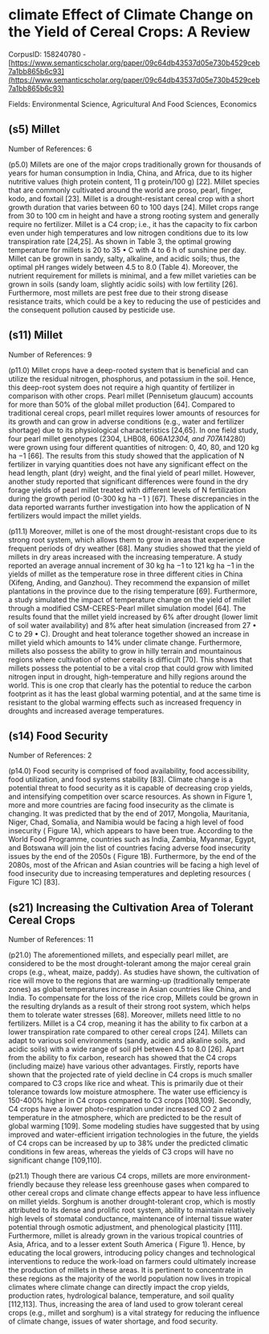 # climate Effect of Climate Change on the Yield of Cereal Crops: A Review

CorpusID: 158240780 - [https://www.semanticscholar.org/paper/09c64db43537d05e730b4529ceb7a1bb865b6c93](https://www.semanticscholar.org/paper/09c64db43537d05e730b4529ceb7a1bb865b6c93)

Fields: Environmental Science, Agricultural And Food Sciences, Economics

## (s5) Millet
Number of References: 6

(p5.0) Millets are one of the major crops traditionally grown for thousands of years for human consumption in India, China, and Africa, due to its higher nutritive values (high protein content, 11 g protein/100 g) [22]. Millet species that are commonly cultivated around the world are proso, pearl, finger, kodo, and foxtail [23]. Millet is a drought-resistant cereal crop with a short growth duration that varies between 60 to 100 days [24]. Millet crops range from 30 to 100 cm in height and have a strong rooting system and generally require no fertilizer. Millet is a C4 crop; i.e., it has the capacity to fix carbon even under high temperatures and low nitrogen conditions due to its low transpiration rate [24,25]. As shown in Table 3, the optimal growing temperature for millets is 20 to 35 • C with 4 to 6 h of sunshine per day. Millet can be grown in sandy, salty, alkaline, and acidic soils; thus, the optimal pH ranges widely between 4.5 to 8.0 (Table 4). Moreover, the nutrient requirement for millets is minimal, and a few millet varieties can be grown in soils (sandy loam, slightly acidic soils) with low fertility [26]. Furthermore, most millets are pest free due to their strong disease resistance traits, which could be a key to reducing the use of pesticides and the consequent pollution caused by pesticide use.
## (s11) Millet
Number of References: 9

(p11.0) Millet crops have a deep-rooted system that is beneficial and can utilize the residual nitrogen, phosphorus, and potassium in the soil. Hence, this deep-root system does not require a high quantity of fertilizer in comparison with other crops. Pearl millet (Pennisetum glaucum) accounts for more than 50% of the global millet production [64]. Compared to traditional cereal crops, pearl millet requires lower amounts of resources for its growth and can grow in adverse conditions (e.g., water and fertilizer shortage) due to its physiological characteristics [24,65]. In one field study, four pearl millet genotypes (2304, LHB08, 606A1*2304, and 707A1*4280) were grown using four different quantities of nitrogen: 0, 40, 80, and 120 kg ha −1 [66]. The results from this study showed that the application of N fertilizer in varying quantities does not have any significant effect on the head length, plant (dry) weight, and the final yield of pearl millet. However, another study reported that significant differences were found in the dry forage yields of pearl millet treated with different levels of N fertilization during the growth period (0-300 kg ha −1 ) [67]. These discrepancies in the data reported warrants further investigation into how the application of N fertilizers would impact the millet yields.

(p11.1) Moreover, millet is one of the most drought-resistant crops due to its strong root system, which allows them to grow in areas that experience frequent periods of dry weather [68]. Many studies showed that the yield of millets in dry areas increased with the increasing temperature. A study reported an average annual increment of 30 kg ha −1 to 121 kg ha −1 in the yields of millet as the temperature rose in three different cities in China (Xifeng, Anding, and Ganzhou). They recommend the expansion of millet plantations in the province due to the rising temperature [69]. Furthermore, a study simulated the impact of temperature change on the yield of millet through a modified CSM-CERES-Pearl millet simulation model [64]. The results found that the millet yield increased by 6% after drought (lower limit of soil water availability) and 8% after heat simulation (increased from 27 • C to 29 • C). Drought and heat tolerance together showed an increase in millet yield which amounts to 14% under climate change. Furthermore, millets also possess the ability to grow in hilly terrain and mountainous regions where cultivation of other cereals is difficult [70]. This shows that millets possess the potential to be a vital crop that could grow with limited nitrogen input in drought, high-temperature and hilly regions around the world. This is one crop that clearly has the potential to reduce the carbon footprint as it has the least global warming potential, and at the same time is resistant to the global warming effects such as increased frequency in droughts and increased average temperatures.
## (s14) Food Security
Number of References: 2

(p14.0) Food security is comprised of food availability, food accessibility, food utilization, and food systems stability [83]. Climate change is a potential threat to food security as it is capable of decreasing crop yields, and intensifying competition over scarce resources. As shown in Figure 1, more and more countries are facing food insecurity as the climate is changing. It was predicted that by the end of 2017, Mongolia, Mauritania, Niger, Chad, Somalia, and Namibia would be facing a high level of food insecurity ( Figure 1A), which appears to have been true. According to the World Food Programme, countries such as India, Zambia, Myanmar, Egypt, and Botswana will join the list of countries facing adverse food insecurity issues by the end of the 2050s ( Figure 1B). Furthermore, by the end of the 2080s, most of the African and Asian countries will be facing a high level of food insecurity due to increasing temperatures and depleting resources ( Figure 1C) [83]. 
## (s21) Increasing the Cultivation Area of Tolerant Cereal Crops
Number of References: 11

(p21.0) The aforementioned millets, and especially pearl millet, are considered to be the most drought-tolerant among the major cereal grain crops (e.g., wheat, maize, paddy). As studies have shown, the cultivation of rice will move to the regions that are warming-up (traditionally temperate zones) as global temperatures increase in Asian countries like China, and India. To compensate for the loss of the rice crop, Millets could be grown in the resulting drylands as a result of their strong root system, which helps them to tolerate water stresses [68]. Moreover, millets need little to no fertilizers. Millet is a C4 crop, meaning it has the ability to fix carbon at a lower transpiration rate compared to other cereal crops [24]. Millets can adapt to various soil environments (sandy, acidic and alkaline soils, and acidic soils) with a wide range of soil pH between 4.5 to 8.0 [26]. Apart from the ability to fix carbon, research has showed that the C4 crops (including maize) have various other advantages. Firstly, reports have shown that the projected rate of yield decline in C4 crops is much smaller compared to C3 crops like rice and wheat. This is primarily due ot their tolerance towards low moisture atmosphere. The water use efficiency is 150-400% higher in C4 crops compared to C3 crops [108,109]. Secondly, C4 crops have a lower photo-respiration under increased CO 2 and temperature in the atmosphere, which are predicted to be the result of global warming [109]. Some modeling studies have suggested that by using improved and water-efficient irrigation technologies in the future, the yields of C4 crops can be increased by up to 38% under the predicted climatic conditions in few areas, whereas the yields of C3 crops will have no significant change [109,110].

(p21.1) Though there are various C4 crops, millets are more environment-friendly because they release less greenhouse gases when compared to other cereal crops and climate change effects appear to have less influence on millet yields. Sorghum is another drought-tolerant crop, which is mostly attributed to its dense and prolific root system, ability to maintain relatively high levels of stomatal conductance, maintenance of internal tissue water potential through osmotic adjustment, and phenological plasticity [111]. Furthermore, millet is already grown in the various tropical countries of Asia, Africa, and to a lesser extent South America ( Figure 1). Hence, by educating the local growers, introducing policy changes and technological interventions to reduce the work-load on farmers could ultimately increase the production of millets in these areas. It is pertinent to concentrate in these regions as the majority of the world population now lives in tropical climates where climate change can directly impact the crop yields, production rates, hydrological balance, temperature, and soil quality [112,113]. Thus, increasing the area of land used to grow tolerant cereal crops (e.g., millet and sorghum) is a vital strategy for reducing the influence of climate change, issues of water shortage, and food security.
